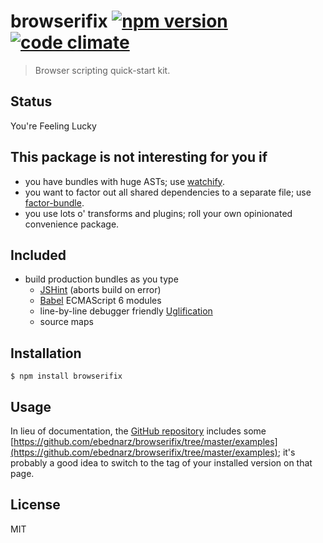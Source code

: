 # browserifix [![npm version][npm-image]][npm-url] [![code climate][code-climate-image]][code-climate-url]

> Browser scripting quick-start kit.

## Status

You're Feeling Lucky

## This package is not interesting for you if

- you have bundles with huge ASTs; 
  use [watchify](https://www.npmjs.com/package/watchify).
- you want to factor out all shared dependencies to a separate file;
  use [factor-bundle](https://www.npmjs.com/package/factor-bundle).
- you use lots o' transforms and plugins; 
  roll your own opinionated convenience package.

## Included

- build production bundles as you type
    - [JSHint](http://jshint.com/) (aborts build on error)
    - [Babel](https://babeljs.io/) ECMAScript 6 modules 
    - line-by-line debugger friendly [Uglification](https://github.com/mishoo/UglifyJS2)
    - source maps

## Installation

    $ npm install browserifix
    
## Usage

In lieu of documentation, the 
[GitHub repository](https://github.com/ebednarz/browserifix) 
includes some
[https://github.com/ebednarz/browserifix/tree/master/examples](https://github.com/ebednarz/browserifix/tree/master/examples);
it's probably a good idea to switch to the tag of your installed version 
on that page.

## License

MIT

[npm-image]: https://img.shields.io/npm/v/browserifix.svg?style=flat-square
[npm-url]: https://www.npmjs.com/package/browserifix
[code-climate-image]: https://img.shields.io/codeclimate/github/ebednarz/browserifix.svg?style=flat-square
[code-climate-url]: https://codeclimate.com/github/ebednarz/browserifix
